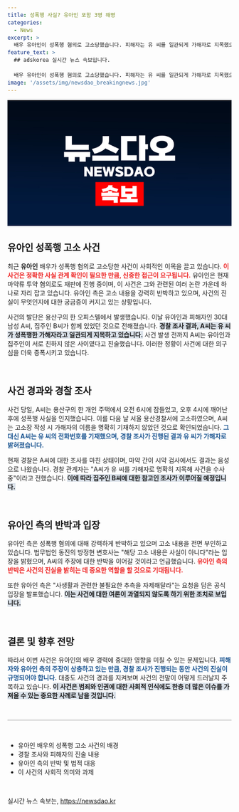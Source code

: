 ```yaml
---
title: 성폭행 사실? 유아인 포함 3명 해명
categories:
  - News
excerpt: >
  배우 유아인이 성폭행 혐의로 고소당했습니다. 피해자는 유 씨를 일관되게 가해자로 지목했으며, 유 씨 측은 이를 전면 부인하고 있습니다. 경찰은 사건 당일의 증언을 바탕으로 조사를 확대할 예정입니다. 진실은 무엇일까요? 클릭하여 상세히 알아보세요!
feature_text: >
  ## adskorea 실시간 뉴스 속보입니다.

  배우 유아인이 성폭행 혐의로 고소당했습니다. 피해자는 유 씨를 일관되게 가해자로 지목했으며, 유 씨 측은 이를 전면 부인하고 있습니다. 경찰은 사건 당일의 증언을 바탕으로 조사를 확대할 예정입니다. 진실은 무엇일까요? 클릭하여 상세히 알아보세요!
image: '/assets/img/newsdao_breakingnews.jpg'
---
```


<p><img src="/assets/img/newsdao_breakingnews.jpg" alt="adskorea 속보" /></p>

<h2 data-ke-size="size26">유아인 성폭행 고소 사건</h2>

<p data-ke-size="size16"></p>

<p data-ke-size="size16">최근 <b>유아인</b> 배우가 성폭행 혐의로 고소당한 사건이 사회적인 이목을 끌고 있습니다. <b><span style="color: #ee2323;">이 사건은 정확한 사실 관계 확인이 필요한 만큼, 신중한 접근이 요구됩니다.</span></b> 유아인은 현재 마약류 투약 혐의로도 재판에 진행 중이며, 이 사건은 그와 관련된 여러 논란 가운데 하나로 자리 잡고 있습니다. 유아인 측은 고소 내용을 강력히 반박하고 있으며, 사건의 진실이 무엇인지에 대한 궁금증이 커지고 있는 상황입니다.</p>

<p data-ke-size="size16">사건의 발단은 용산구의 한 오피스텔에서 발생했습니다. 이날 유아인과 피해자인 30대 남성 A씨, 집주인 B씨가 함께 있었던 것으로 전해졌습니다. <b><span style="background-color: #21538527;">경찰 조사 결과, A씨는 유 씨가 성폭행한 가해자라고 일관되게 지목하고 있습니다.</span></b> 사건 발생 전까지 A씨는 유아인과 집주인이 서로 친하지 않은 사이였다고 진술했습니다. 이러한 정황이 사건에 대한 의구심을 더욱 증폭시키고 있습니다.</p>

<p data-ke-size="size16">&nbsp;</p>

<h2 data-ke-size="size26">사건 경과와 경찰 조사</h2>

<p data-ke-size="size16"></p>

<p data-ke-size="size16">사건 당일, A씨는 용산구의 한 개인 주택에서 오전 6시에 잠들었고, 오후 4시에 깨어난 후에 성폭행 사실을 인지했습니다. 이를 다음 날 서울 용산경찰서에 고소하였으며, A씨는 고소장 작성 시 가해자의 이름을 명확히 기재하지 않았던 것으로 확인되었습니다. <b><span style="color: #1a5490;">그 대신 A씨는 유 씨의 전화번호를 기재했으며, 경찰 조사가 진행된 결과 유 씨가 가해자로 밝혀졌습니다.</span></b></p>

<p data-ke-size="size16">현재 경찰은 A씨에 대한 조사를 마친 상태이며, 마약 간이 시약 검사에서도 결과는 음성으로 나왔습니다. 경찰 관계자는 "A씨가 유 씨를 가해자로 명확히 지목해 사건을 수사 중"이라고 전했습니다. <b><span style="background-color: #21538527;">이에 따라 집주인 B씨에 대한 참고인 조사가 이루어질 예정입니다.</span></b></p>

<p data-ke-size="size16">&nbsp;</p>

<h2 data-ke-size="size26">유아인 측의 반박과 입장</h2>

<p data-ke-size="size16"></p>

<p data-ke-size="size16">유아인 측은 성폭행 혐의에 대해 강력하게 반박하고 있으며 고소 내용을 전면 부인하고 있습니다. 법무법인 동진의 방정현 변호사는 "해당 고소 내용은 사실이 아니다"라는 입장을 밝혔으며, A씨의 주장에 대한 반박을 이어갈 것이라고 언급했습니다. <b><span style="color: #ee2323;">유아인 측의 반박은 사건의 진실을 밝히는 데 중요한 역할을 할 것으로 기대됩니다.</span></b></p>

<p data-ke-size="size16">또한 유아인 측은 "사생활과 관련한 불필요한 추측을 자제해달라"는 요청을 담은 공식 입장을 발표했습니다. <b><span style="background-color: #21538527;">이는 사건에 대한 여론이 과열되지 않도록 하기 위한 조치로 보입니다.</span></b></p>

<p data-ke-size="size16">&nbsp;</p>

<h2 data-ke-size="size26">결론 및 향후 전망</h2>

<p data-ke-size="size16"></p>

<p data-ke-size="size16">따라서 이번 사건은 유아인의 배우 경력에 중대한 영향을 미칠 수 있는 문제입니다. <b><span style="color: #1a5490;">피해자와 유아인 측의 주장이 상충하고 있는 만큼, 경찰 조사가 진행되는 동안 사건의 진실이 규명되어야 합니다.</span></b> 대중도 사건의 경과를 지켜보며 사건의 전말이 어떻게 드러날지 주목하고 있습니다. <b><span style="background-color: #21538527;">이 사건은 범죄와 인권에 대한 사회적 인식에도 한층 더 많은 이슈를 가져올 수 있는 중요한 사례로 남을 것입니다.</span></b></p>

<p data-ke-size="size16">&nbsp;</p>

<hr style="height: 2px; background-color: #ccc; border: none;" />

<p data-ke-size="size16">&nbsp;</p>

<ul>
    <li>유아인 배우의 성폭행 고소 사건의 배경</li>
    <li>경찰 조사와 피해자의 진술 내용</li>
    <li>유아인 측의 반박 및 법적 대응</li>
    <li>이 사건의 사회적 의미와 과제</li>
</ul>

<p data-ke-size="size16">&nbsp;</p>
실시간 뉴스 속보는, <a href="https://newsdao.kr" rel="dofollow">https://newsdao.kr</a>


